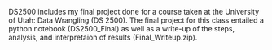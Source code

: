 DS2500 includes my final project done for a course taken at the University of Utah: Data Wrangling (DS 2500). The final project for this class entailed a python notebook (DS2500_Final) as well as a write-up of the steps, analysis, and interpretaion of results (Final_Writeup.zip). 
